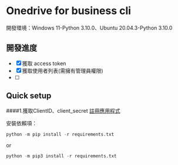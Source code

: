 Onedrive for business cli
============
  開發環境：Windows 11-Python 3.10.0、Ubuntu 20.04.3-Python 3.10.0
 
 開發進度
---
- [x] 獲取 access token
- [x] 獲取使用者列表(需擁有管理員權限)
- [ ] 

Quick setup
---

####1.獲取ClientID、client_secret
  [註冊應用程式](https://portal.azure.com/#blade/Microsoft_AAD_RegisteredApps/ApplicationsListBlade)

安裝依賴項：
```python
python -m pip install -r requirements.txt
```
or
```python
python -m pip3 install -r requirements.txt
```

